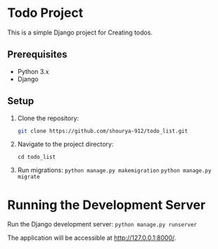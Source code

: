 # Todo Project

This is a simple Django project for Creating todos.

## Prerequisites

- Python 3.x
- Django

## Setup

1. Clone the repository:

   ```bash
   git clone https://github.com/shourya-912/todo_list.git

2. Navigate to the project directory:
   
   `cd todo_list`
   
   
4. Run migrations:
   `python manage.py makemigration`
   `python manage.py migrate`
   
# Running the Development Server

Run the Django development server:
   `python manage.py runserver`

The application will be accessible at http://127.0.0.1:8000/.
